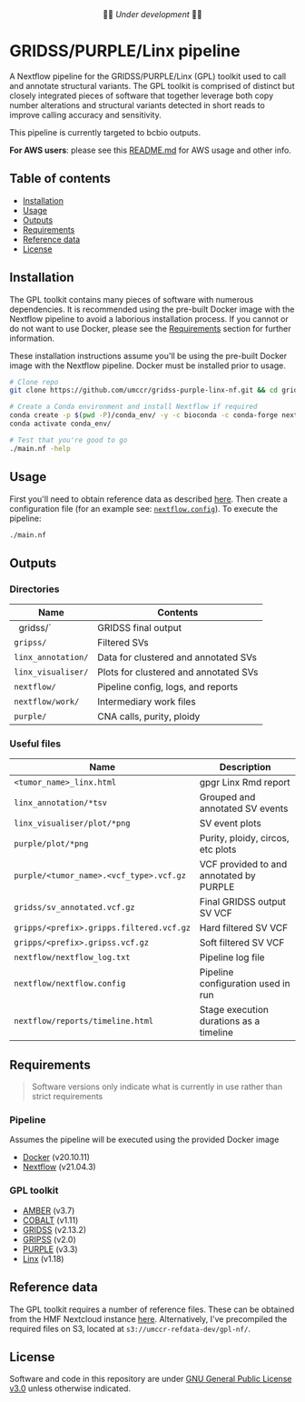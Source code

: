 &nbsp;
&nbsp;
&nbsp;
<p align="center">
🚧🚨 <em>Under development</em> 🚨🚧
</p>

# GRIDSS/PURPLE/Linx pipeline
A Nextflow pipeline for the GRIDSS/PURPLE/Linx (GPL) toolkit used to call and annotate structural variants. The GPL toolkit
is comprised of distinct but closely integrated pieces of software that together leverage both copy number alterations and
structural variants detected in short reads to improve calling accuracy and sensitivity.

This pipeline is currently targeted to bcbio outputs.

**For AWS users**: please see this [README.md](deployment/README.md) for AWS usage and other info.

## Table of contents
* [Installation](#installation)
* [Usage](#usage)
* [Outputs](#outputs)
* [Requirements](#requirements)
* [Reference data](#reference-data)
* [License](#license)

## Installation
The GPL toolkit contains many pieces of software with numerous dependencies. It is recommended using the pre-built Docker
image with the Nextflow pipeline to avoid a laborious installation process. If you cannot or do not want to use Docker,
please see the [Requirements](#requirements) section for further information.

These installation instructions assume you'll be using the pre-built Docker image with the Nextflow pipeline. Docker must be
installed prior to usage.
```bash
# Clone repo
git clone https://github.com/umccr/gridss-purple-linx-nf.git && cd gridss-purple-linx-nf/

# Create a Conda environment and install Nextflow if required
conda create -p $(pwd -P)/conda_env/ -y -c bioconda -c conda-forge nextflow
conda activate conda_env/

# Test that you're good to go
./main.nf -help
```

## Usage
First you'll need to obtain reference data as described [here](#reference-data). Then create a configuration file (for
an example see: [`nextflow.config`](nextflow.config)). To execute the pipeline:
```bash
./main.nf
```

## Outputs
### Directories
| Name                  | Contents                              |
| ---                   | ---                                   |
` `gridss/`             | GRIDSS final output                   |
| `gripss/`             | Filtered SVs                          |
| `linx_annotation/`    | Data for clustered and annotated SVs  |
| `linx_visualiser/`    | Plots for clustered and annotated SVs |
| `nextflow/`           | Pipeline config, logs, and reports    |
| `nextflow/work/`      | Intermediary work files               |
| `purple/`             | CNA calls, purity, ploidy             |

### Useful files
| Name                                      | Description                               |
| ---                                       | ---                                       |
| `<tumor_name>_linx.html`                  | gpgr Linx Rmd report                      |
| `linx_annotation/*tsv`                    | Grouped and annotated SV events           |
| `linx_visualiser/plot/*png`               | SV event plots                            |
| `purple/plot/*png`                        | Purity, ploidy, circos, etc plots         |
| `purple/<tumor_name>.<vcf_type>.vcf.gz`   | VCF provided to and annotated by PURPLE   |
| `gridss/sv_annotated.vcf.gz`              | Final GRIDSS output SV VCF                |
| `gripps/<prefix>.gripps.filtered.vcf.gz`  | Hard filtered SV VCF                      |
| `gripps/<prefix>.gripss.vcf.gz`           | Soft filtered SV VCF                      |
| `nextflow/nextflow_log.txt`               | Pipeline log file                         |
| `nextflow/nextflow.config`                | Pipeline configuration used in run        |
| `nextflow/reports/timeline.html`          | Stage execution durations as a timeline   |

## Requirements
> Software versions only indicate what is currently in use rather than  strict requirements
### Pipeline
Assumes the pipeline will be executed using the provided Docker image
* [Docker](https://www.docker.com/get-started) (v20.10.11)
* [Nextflow](https://www.nextflow.io/) (v21.04.3)

### GPL toolkit
* [AMBER](https://github.com/hartwigmedical/hmftools/blob/master/amber/) (v3.7)
* [COBALT](https://github.com/hartwigmedical/hmftools/blob/master/cobalt/) (v1.11)
* [GRIDSS](https://github.com/PapenfussLab/gridss) (v2.13.2)
* [GRIPSS](https://github.com/hartwigmedical/hmftools/blob/master/gripss/) (v2.0)
* [PURPLE](https://github.com/hartwigmedical/hmftools/blob/master/purple/) (v3.3)
* [Linx](https://github.com/hartwigmedical/hmftools/blob/master/linx/) (v1.18)

## Reference data
The GPL toolkit requires a number of reference files. These can be obtained from the HMF Nextcloud instance
[here](https://nextcloud.hartwigmedicalfoundation.nl/s/LTiKTd8XxBqwaiC?path=%2FHMFTools-Resources). Alternatively, I've
precompiled the required files on S3, located at `s3://umccr-refdata-dev/gpl-nf/`.

## License
Software and code in this repository are under [GNU General Public License
v3.0](https://www.gnu.org/licenses/gpl-3.0.en.html) unless otherwise indicated.
